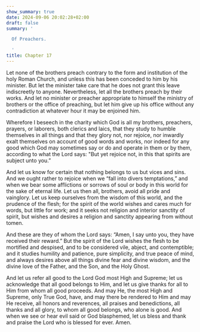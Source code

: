 ```yaml
---
show_summary: true
date: 2024-09-06 20:02:28+02:00
draft: false
summary: '

  Of Preachers.

  '
title: Chapter 17
---
```






Let none of the brothers preach contrary to the form and institution of the holy Roman Church, and unless this has been conceded to him by his minister. But let the minister take care that he does not grant this leave indiscreetly to anyone. Nevertheless, let all the brothers preach by their works. And let no minister or preacher appropriate to himself the ministry of brothers or the office of preaching, but let him give up his office without any contradiction at whatever hour it may be enjoined him. 

Wherefore I beseech in the charity which God is all my brothers, preachers, prayers, or laborers, both clerics and laics, that they study to humble themselves in all things and that they glory not, nor rejoice, nor inwardly exalt themselves on account of good words and works, nor indeed for any good which God may sometimes say or do and operate in them or by them, according to what the Lord says: "But yet rejoice not, in this that spirits are subject unto you.” 

And let us know for certain that nothing belongs to us but vices and sins. And we ought rather to rejoice when we “fall into divers temptations,” and when we bear some afflictions or sorrows of soul or body in this world for the sake of eternal life. Let us then all, brothers, avoid all pride and vainglory. Let us keep ourselves from the wisdom of this world, and the prudence of the flesh; for the spirit of the world wishes and cares much for words, but little for work; and it seeks not religion and interior sanctity of spirit, but wishes and desires a religion and sanctity appearing from without tomen. 

And these are they of whom the Lord says: “Amen, I say unto you, they have received their reward.” But the spirit of the Lord wishes the flesh to be mortified and despised, and to be considered vile, abject, and contemptible; and it studies humility and patience, pure simplicity, and true peace of mind, and always desires above all things divine fear and divine wisdom, and the divine love of the Father, and the Son, and the Holy Ghost.

And let us refer all good to the Lord God most High and Supreme; let us acknowledge that all good belongs to Him, and let us give thanks for all to Him from whom all good proceeds. And may He, the most High and Supreme, only True God, have, and may there be rendered to Him and may He receive, all honors and reverences, all praises and benedictions, all thanks and all glory, to whom all good belongs, who alone is good. And when we see or hear evil said or God blasphemed, let us bless and thank and praise the Lord who is blessed for ever. Amen.

